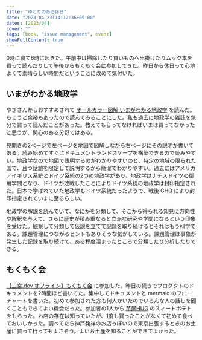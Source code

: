 ```yaml
---
title: "ゆとりのある休日"
date: "2023-04-23T14:12:36+09:00"
dates: [2023/04]
cover: ""
tags: [book, "issue management", event]
showFullContent: true
---
```


0時に寝て6時に起きた。午前中は掃除したり買いものへ出掛けたりムック本を買って読んだりして午後からもくもく会に参加してきた。昨日から休日って心地よくて素晴らしい時間だということに改めて気付いた。

## いまがわかる地政学

やぎさんからおすすめされて [オールカラー図解 いまがわかる地政学](https://one-publishing.co.jp/books/9784651203294/) を読んだ。ちょうど余裕もあったので読んでみることにした。私も過去に地政学の雑誌を気分で買って読んだことがあった。教えてもらってなければいまは買ってなかったと思うが、関心のある分野ではある。

見開きの2ページで左ページを地図で図解しながら右ページにその説明が書いてある。読み始めてすぐにドキュメントランドスケープを構築できるので読みやすい。地政学なので地図で説明するのがわかりやすいのと、特定の地域の限られた国で、且つ話題を限定して説明するから簡潔でわかりやすい。過去にはアメリカ／イギリス系統とドイツ系統の2つの地政学があり、地政学はナチスドイツの御用学問となり、ドイツが敗戦したことによりドイツ系統の地政学は封印指定された。日本で学ばれていた地政学もドイツ系統だったようで、戦後 GHQ により封印指定されていまに至るらしい。

地政学の解説を読んでいて、なにかを分類して、そこから得られる知見に方向性や解釈を与えて、さらに歴史が積み重なると立派な研究や学問になるという印象を受けた。観察して分類して仮説を立てて記録を取り続けるとそれはもう科学である。課題管理につながるヒントもありそうな気がしている。課題管理は事象が発生した記録を取り続けて、ある程度溜まったところで分類したり分析したりできる。

## もくもく会

[【三宮.dev オフライン】もくもく会](https://kobe-sannomiya-dev.connpass.com/event/277856/) に参加した。昨日の続きでプロダクトのドキュメントを2時間ほど書いてた。集中してドキュメントと mermaid のフローチャートを書いた。初めて参加された方も何人かいたのでいろんな人の話しを聞くこともできてよい機会だった。参加者の1人から [芋屋HUG](https://tabelog.com/hyogo/A2801/A280101/28055400/) のスィートポテトをもらった。お店の存在は知っていたが、1度も買ったことがなくて初めて食べておいしかった。調べてたら神戸発祥のお店っぽいので東京出張するときのお土産に買って行ってもよさそう。よいお土産を知ることができてよかった。

